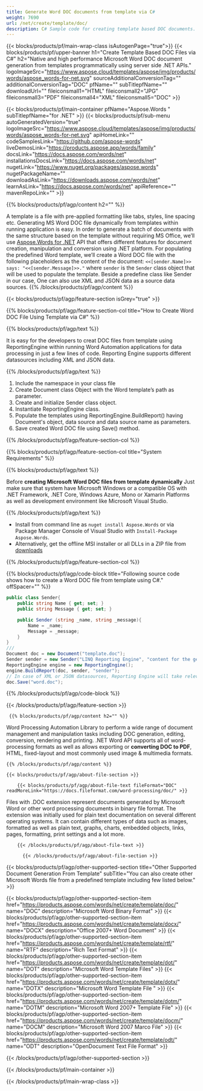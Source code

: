 ```yaml
---
title: Generate Word DOC documents from template via C# 
weight: 7690
url: /net/create/template/doc/ 
description: C# Sample code for creating template based DOC documents. Use it for automated generation of Word DOC files within VB.NET, Asp.NET or any .NET based application.
---
```


{{< blocks/products/pf/main-wrap-class isAutogenPage="true">}}
{{< blocks/products/pf/upper-banner h1="Create Template Based DOC Files via C#" h2="Native and high performance Microsoft Word DOC document generation from templates programmatically using server side .NET APIs." logoImageSrc="https://www.aspose.cloud/templates/aspose/img/products/words/aspose_words-for-net.svg" sourceAdditionalConversionTag="" additionalConversionTag="DOC" pfName="" subTitlepfName="" downloadUrl="" fileiconsmall1="HTML" fileiconsmall2="JPG" fileiconsmall3="PDF" fileiconsmall4="XML" fileiconsmall5="DOC" >}}

{{< blocks/products/pf/main-container pfName="Aspose.Words " subTitlepfName="for .NET" >}}
{{< blocks/products/pf/sub-menu autoGeneratedVersion="true" logoImageSrc="https://www.aspose.cloud/templates/aspose/img/products/words/aspose_words-for-net.svg" apiHomeLink="" codeSamplesLink="https://github.com/aspose-words" liveDemosLink="https://products.aspose.app/words/family" docsLink="https://docs.aspose.com/words/net" installationsDocsLink="https://docs.aspose.com/words/net" nugetLink="https://www.nuget.org/packages/aspose.words" nugetPackageName="" downloadAsLink="https://downloads.aspose.com/words/net" learnAsLink="https://docs.aspose.com/words/net" apiReference="" mavenRepoLink="" >}}

{{% blocks/products/pf/agp/content h2="" %}}

 A template is a file with pre-applied formatting like tabs, styles, line spacing etc. Generating MS Word DOC file dynamically from templates within running application is easy. In order to generate a batch of documents with the same structure based on the template without requiring MS Office, we’ll use
 [Aspose.Words for .NET](https://products.aspose.com/words/net) 
 API that offers different features for document creation, manipulation and conversion using .NET platform.  For populating the predefined Word template, we’ll create a Word DOC file with the following placeholders as the content of the document: <code><<[sender.Name]>> says: "<<[sender.Message]>>."</code> where <code>sender</code> is the <code>Sender</code> class object that will be used to populate the template. Beside a predefine class like Sender in our case, One can also use XML and JSON data as a source data sources.
{{% /blocks/products/pf/agp/content %}}

{{< blocks/products/pf/agp/feature-section isGrey="true" >}}

{{% blocks/products/pf/agp/feature-section-col title="How to Create Word DOC File Using Template via C#" %}}

{{% blocks/products/pf/agp/text %}}

 It is easy for the developers to creat DOC files from template using ReportingEngine within running Word Automation applications for data processing in just a few lines of code. Reporting Engine supports different datasources including XML and JSON data.

{{% /blocks/products/pf/agp/text %}}

1.  Include the namespace in your class file
1.  Create Document class Object with the Word template’s path as parameter.
1.  Create and initialize Sender class object.
1.  Instantiate ReportingEngine class.
1.  Populate the templates using ReportingEngine.BuildReport() having Document's object, data source and data source name as parameters.
1.  Save created Word DOC file using Save() method.

{{% /blocks/products/pf/agp/feature-section-col %}}

{{% blocks/products/pf/agp/feature-section-col title="System Requirements" %}}

{{% blocks/products/pf/agp/text %}}

 Before **creating Microsoft Word DOC files from template dynamically** Just make sure that system have Microsoft Windows or a compatible OS with .NET Framework, .NET Core, Windows Azure, Mono or Xamarin Platforms as well as development environment like Microsoft Visual Studio. 

{{% /blocks/products/pf/agp/text %}}

- Install from command line as <code>nuget install Aspose.Words</code> or via Package Manager Console of Visual Studio with <code>Install-Package Aspose.Words</code>.
- Alternatively, get the offline MSI installer or all DLLs in a ZIP file from <a href="https://downloads.aspose.com/words/net">downloads</a>

{{% /blocks/products/pf/agp/feature-section-col %}}

{{% blocks/products/pf/agp/code-block title="Following source code shows how to create a Word DOC file from template using C#." offSpacer="" %}}

```cs
public class Sender{
	public string Name { get; set; }
	public string Message { get; set; }

	public Sender (string _name, string _message){
		Name = _name;
		Message = _message;
	}
}
///
Document doc = new Document("template.doc");
Sender sender = new Sender("LINQ Reporting Engine", "content for the generated document ");
ReportingEngine engine = new ReportingEngine();
engine.BuildReport(doc, sender, "sender");
// In case of XML or JSON datasources, Reporting Engine will take relevant datasource as parameters
doc.Save("word.doc");


```

{{% /blocks/products/pf/agp/code-block %}}

{{< /blocks/products/pf/agp/feature-section >}}

<!-- aboutfile Starts -->

     
     {{% blocks/products/pf/agp/content h2="" %}}

Word Processing Automation Library to perform a wide range of document management and manipulation tasks including DOC generation, editing, conversion, rendering and printing. .NET Word API supports all of word-processing formats as well as allows exporting or **converting DOC to PDF**, HTML, fixed-layout and most commonly used image & multimedia formats.



    {{% /blocks/products/pf/agp/content %}}

    {{< blocks/products/pf/agp/about-file-section >}}

        {{< blocks/products/pf/agp/about-file-text fileFormat="DOC" readMoreLink="https://docs.fileformat.com/word-processing/doc/" >}}
Files with .DOC extension represent documents generated by Microsoft Word or other word processing documents in binary file format. The extension was initially used for plain text documentation on several different operating systems. It can contain different types of data such as images, formatted as well as plain text, graphs, charts, embedded objects, links, pages, formatting, print settings and a lot more.

        {{< /blocks/products/pf/agp/about-file-text >}}

          {{< /blocks/products/pf/agp/about-file-section >}}

<!-- aboutfile Ends -->

{{< blocks/products/pf/agp/other-supported-section title="Other Supported Document Generation From Template" subTitle="You can also create other Microsoft Words file from a predefined template including few listed below." >}}

{{< blocks/products/pf/agp/other-supported-section-item href="https://products.aspose.com/words/net/create/template/doc/" name="DOC" description="Microsoft Word Binary Format" >}} {{< blocks/products/pf/agp/other-supported-section-item href="https://products.aspose.com/words/net/create/template/docx/" name="DOCX" description="Office 2007+ Word Document" >}} {{< blocks/products/pf/agp/other-supported-section-item href="https://products.aspose.com/words/net/create/template/rtf/" name="RTF" description="Rich Text Format" >}} {{< blocks/products/pf/agp/other-supported-section-item href="https://products.aspose.com/words/net/create/template/dot/" name="DOT" description="Microsoft Word Template Files" >}} {{< blocks/products/pf/agp/other-supported-section-item href="https://products.aspose.com/words/net/create/template/dotx/" name="DOTX" description="Microsoft Word Template File " >}} {{< blocks/products/pf/agp/other-supported-section-item href="https://products.aspose.com/words/net/create/template/dotm/" name="DOTM" description="Microsoft Word 2007+ Template File" >}} {{< blocks/products/pf/agp/other-supported-section-item href="https://products.aspose.com/words/net/create/template/docm/" name="DOCM" description="Microsoft Word 2007 Marco File" >}} {{< blocks/products/pf/agp/other-supported-section-item href="https://products.aspose.com/words/net/create/template/odt/" name="ODT" description="OpenDocument Text File Format" >}} 

{{< /blocks/products/pf/agp/other-supported-section >}}

{{< /blocks/products/pf/main-container >}}
    
{{< /blocks/products/pf/main-wrap-class >}}